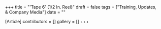 +++
title = "'Tape 6' (1/2 In. Reel)"
draft = false
tags = ["Training, Updates, & Company Media"]
date = ""

[Article]
contributors = []
gallery = []
+++